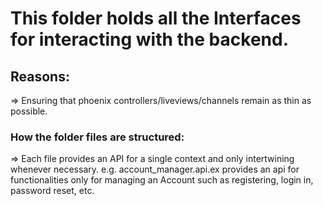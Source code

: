 # This folder holds all the Interfaces for interacting with the backend.

## Reasons:

=> Ensuring that phoenix controllers/liveviews/channels remain as thin as possible.

### How the folder files are structured:

=> Each file provides an API for a single context and only intertwining whenever necessary.
e.g. account_manager.api.ex provides an api for functionalities only for managing an Account such as registering, login in, password reset, etc.
